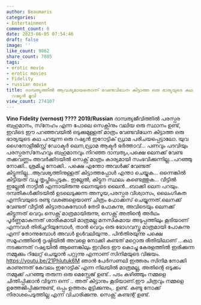 ```yaml
---
author: Beaumaris
categories:
- Entertainment
comment_count: 0
date: 2023-06-05 07:54:46
draft: false
image: ''
like_count: 9862
share_count: 7085
tags:
- erotic movie
- erotic movies
- Fidelity
- russian movie
title: ദാമ്പത്യത്തിൽ ആവശ്യമായതൊന്ന് വേണ്ടവിധേന കിട്ടാത്ത ഒരു ഭാര്യയുടെ കഥ പറയുന്ന
  റഷ്യൻ മൂവി
view_count: 274107
---
```


**Vino** **Fidelity (vernost) ????** **2019/Russian** ദാമ്പത്യജീവിത്തിൽ പരസ്പര ബഹുമാനം, സ്‌നേഹം എന്ന പോലെ സെക്സിനും വലിയ ഒരു സ്ഥാനം ഉണ്ട്, ഇവിടെ ഈ പറഞ്ഞവയിൽ ഒടുക്കുമുള്ളത് മാത്രം വേണ്ടവിധേന കിട്ടാത്ത ഒരു ഭാര്യയുടെ കഥ പറയുന്ന ഒരു റഷ്യൻ ഇറോട്ടിക് ഡ്രാമ പരിചയപ്പെട്ടാലോ. യുവ ഗൈനോളീജിസ്റ്റ് ഡോക്ടർ ലെന,ഡ്രാമ ആക്ടർ ഭർത്താവ്... പണവും പദവിയും പരസ്പരസ്‌നേഹവും ബഹുമാനവും നിറഞ്ഞ ദാമ്പത്യം,പക്ഷെ ലെനക്ക് വേണ്ട തക്കവണ്ണം അവർക്കിടയിൽ സെക്സ് മാത്രം കാര്യമായി സംഭവിക്കുന്നില്ല...പറഞ്ഞു നോക്കി.. ശ്രമിച്ചു നോക്കി.. പക്ഷെ എന്തോ അവൾക്ക് വേണ്ടത് കിട്ടുന്നില്ല...ആവശ്യത്തിനുള്ളത് കിട്ടാത്തപ്പോൾ എന്താ ചെയ്യുക... ഒന്നെങ്കിൽ കിട്ടിയത് വച്ചു തൃപ്തിപ്പെടുക.. ഇല്ലേൽ, കിട്ടുന സ്ഥലം കണ്ടെത്തുക... വീട്ടിൽ ഇല്ലേൽ നാട്ടിൽ എന്നായിരുന്നു ലെനയുടെ ലൈൻ...ബാക്കി ലെന പറയും. [](https://cdn.boolokam.com/articles/2023/06/sss.jpg)ദമ്പതികൾക്കിടയിൽ ഉടലെടുക്കുന്ന അസൂയ,പരസ്പര വിശ്വാസം, ലൈംഗികത എന്നിവയുടെ രണ്ടു വശങ്ങളെയാണ് ചിത്രം ഫോക്കസ് ചെയ്യുന്നത്.ലെനക്ക് വേണ്ടത് വീട്ടിൽ കിട്ടാതാകുമ്പോൾ തേടി പോകുന്നു, അവിടെയും ലെനക്ക് കിട്ടുന്നത് വെറും സെക്സ് മാത്രമായിരുന്നു, സെക്സ് അതിന്റെ അർഥം പൂർണ്ണമാകുന്നത് ശാരീകമായി മാത്രമല്ല മനസികമായ അടുപ്പത്തിലും കൂടിയാണ് എന്നവൾ തിരിച്ചറിയുമ്പോൾ, താൻ വെറും ഒരു ഭോഗവസ്തു മാത്രമായി പോകുന്നു എന്ന് തോന്നുമ്പോൾ അവൾ ഉൾവലിയുന്നു.. പിൻതിരയുന്നു പക്ഷെ സമൂഹത്തിന്റെ ദൃഷ്ടിയിൽ അവളെ നോക്കി കണ്ടത് മറ്റൊരു രീതിയിലാണ് ...കഥ നടക്കുന്നത് റഷ്യയിൽ ആണെങ്കിലും ഇവിടെ ഈ കൊച്ചു കേരളത്തിൽ ഇരിക്കുന്ന നമ്മുക്കും റിലേറ്റ് ചെയ്യാൻ പറ്റുന്നു എന്നാണ് സിനിമയുടെ വിജയം. https://youtu.be/21PhIutuk6M ഞാൻ പേർസണലി ഇത്തരം സിനിമ നോക്കി കാണുന്നത് കേവലം ഇറോട്ടിക് എന്ന നിലയിൽ മാത്രമല്ല, അതിന്റെ ഒടുക്കം നമ്മുക്ക് പറഞ്ഞു തരുന്ന ഒരു മെസ്സേജ് ഉണ്ട്.. പടം കഴിഞ്ഞും നമ്മളെ ചിന്തിപ്പിക്കാൻ വിടുന്ന ഒന്ന് .. അത് കിട്ടാനും കൂടിയാണ്.ഈ ചിത്രവും നമ്മളെ ഉത്തേജിപ്പിക്കുന്നുണ്ട്, ഒപ്പം ഉത്തരം മുട്ടിക്കുന്നും,. ഉണ്ട്. കണ്ടു നോക്ക് നിരാശപെടുത്തില്ല എന്ന് വിചാരിക്കുന്നു. സെക്സ് കണ്ടന്റ് ഉണ്ട്.